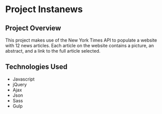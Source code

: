 # Project Instanews

## Project Overview
This project makes use of the New York Times API to populate a website with 12 news articles. Each
article on the website contains a picture, an abstract, and a link to the full article selected.

## Technologies Used
- Javascript
- jQuery
- Ajax
- Json
- Sass
- Gulp


